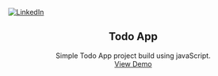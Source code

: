 [![LinkedIn][linkedin-shield]][linkedin-url]

<p align="center">
  <h2 align="center">Todo App</h2>

  <p align="center">
    Simple Todo App project build using javaScript.
    <br />
      <a href="https://prabizshakya.com.np/Projects/Todo_App/">View Demo</a>
  </p>
</p>



<!-- MARKDOWN LINKS & IMAGES -->
<!-- https://www.markdownguide.org/basic-syntax/#reference-style-links -->
[linkedin-shield]: https://img.shields.io/badge/-LinkedIn-black.svg?style=for-the-badge&logo=linkedin&colorB=555
[linkedin-url]: https://www.linkedin.com/in/prabiz-shakya/
